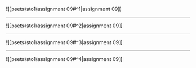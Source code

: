 ![[psets/sto1/assignment 09#^1|assignment 09]]

---

![[psets/sto1/assignment 09#^2|assignment 09]]

---

![[psets/sto1/assignment 09#^3|assignment 09]]

---

![[psets/sto1/assignment 09#^4|assignment 09]]
